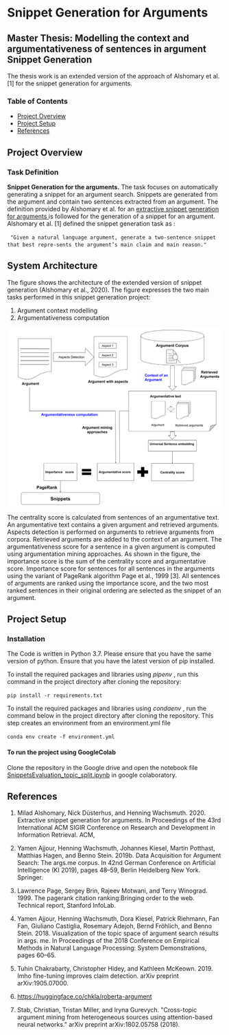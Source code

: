 # Snippet Generation for Arguments

## Master Thesis:  Modelling the context and argumentativeness of sentences in argument Snippet Generation 

The thesis work is an extended version of the approach of Alshomary et al. [1] for the snippet generation for arguments.


### Table of Contents


- [Project Overview](##project-overview)
- [Project Setup](#project-setup)
- [References](#references)




## Project Overview
### Task Definition
 **Snippet Generation for the arguments.** The task focuses on automatically generating a snippet for an argument search. Snippets are generated from the argument and contain two sentences extracted from an argument. The definition provided by Alshomary et al. for an [extractive snippet generation for arguments ](https://dl.acm.org/doi/10.1145/3397271.3401186) is followed for the generation of a snippet for an argument. Alshomary et al. [1] defined the snippet generation task as :


` "Given a natural language argument, generate a two-sentence snippet that best repre-sents the argument’s main claim and main reason."`
 
## System Architecture
The figure shows the architecture of the extended version of snippet generation (Alshomary et al., 2020). The figure expresses the two main tasks performed  in this snippet generation project:
1. Argument context modelling 
2. Argumentativeness computation


![System Architecture](./data/ThesisArchitecture.svg)


The centrality score is calculated from sentences of an argumentative text. An argumentative text contains a given argument and retrieved arguments. Aspects detection is performed on arguments to retrieve arguments from corpora. Retrieved arguments are added to the context of an argument. The argumentativeness score for a sentence in a given argument is computed using argumentation mining approaches. As shown in the figure, the importance score is the sum of the centrality score and argumentative score. Importance score for sentences for all sentences in the arguments using the variant of  PageRank algorithm Page et al., 1999 [3]. All sentences of arguments are ranked using the importance score, and the two most ranked sentences in their original ordering are selected as the snippet of an argument.


## Project Setup
### Installation
The Code is written in Python 3.7. Please  ensure that you have the same version of python. Ensure that you have the latest version of pip installed. 

To install the required packages and libraries using _pipenv_ , run this command in the project directory after cloning the repository:

`pip install -r requirements.txt`

To install the required packages and libraries using _condaenv_ , run the command below in the project directory after cloning the repository. This step creates an environment from an environment.yml file

`conda env create -f environment.yml`

#### To run the project using GoogleColab
Clone the repository in the Google drive and open the notebook file [SnippetsEvaluation_topic_split.ipynb](SnippetsEvaluation_topic_split.ipynb) in google colaboratory.


## References

1. Milad Alshomary, Nick Düsterhus, and Henning Wachsmuth. 2020. Extractive snippet generation for arguments. In Proceedings of the 43rd International ACM SIGIR Conference on Research and Development in Information Retrieval. ACM,

2. Yamen Ajjour, Henning Wachsmuth, Johannes Kiesel, Martin Potthast, Matthias Hagen, and Benno
Stein. 2019b. Data Acquisition for Argument Search: The args.me corpus. In 42nd German Conference on Artificial Intelligence (KI 2019), pages 48–59, Berlin Heidelberg New York. Springer.

3. Lawrence Page, Sergey Brin, Rajeev Motwani, and Terry Winograd. 1999. The pagerank citation ranking:Bringing order to the web. Technical report, Stanford InfoLab.

4. Yamen Ajjour, Henning Wachsmuth, Dora Kiesel, Patrick Riehmann, Fan Fan, Giuliano Castiglia, Rosemary Adejoh, Bernd Fröhlich, and Benno Stein. 2018. Visualization of the topic space of argument search results in args. me. In Proceedings of the 2018 Conference on Empirical Methods in Natural Language Processing: System Demonstrations, pages 60–65.

5. Tuhin Chakrabarty, Christopher Hidey, and Kathleen McKeown. 2019. Imho fine-tuning improves claim detection. arXiv preprint arXiv:1905.07000.

6. https://huggingface.co/chkla/roberta-argument
7. Stab, Christian, Tristan Miller, and Iryna Gurevych. "Cross-topic argument mining from heterogeneous sources using attention-based neural networks." arXiv preprint arXiv:1802.05758 (2018).

